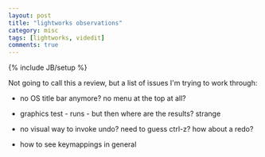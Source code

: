 ```yaml
---
layout: post
title: "lightworks observations"
category: misc
tags: [lightworks, videdit]
comments: true
---
```

{% include JB/setup %}
  
Not going to call this a review, but a list of issues I'm trying to work through:
  
- no OS title bar anymore? no menu at the top at all?

- graphics test - runs - but then where are the results?  strange

- no visual way to invoke undo?  need to guess ctrl-z?  how about a redo?

- how to see keymappings in general

